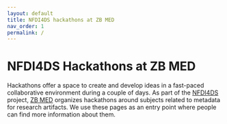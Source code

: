 ```yaml
---
layout: default
title: NFDI4DS hackathons at ZB MED
nav_order: 1
permalink: /
---
```


# NFDI4DS Hackathons at ZB MED

Hackathons offer a space to create and develop ideas in a fast-paced collaborative environment during a couple of days. As part of the [NFDI4DS](https://www.nfdi4datascience.de/) project, [ZB MED](https://www.zbmed.de/en/) organizes hackathons around subjects related to metadata for research artifacts. We use these pages as an entry point where people can find more information about them. 